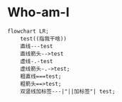 # Who-am-I

```mermaid 
flowchart LR;
	test((指我干啥))
	直线---test
	直线箭头-->test
	虚线-.-test
	虚线箭头-.->test;
	粗直线===test;
	粗箭头==>test;
	双竖线加标签---|"||加标签"| test;
```


